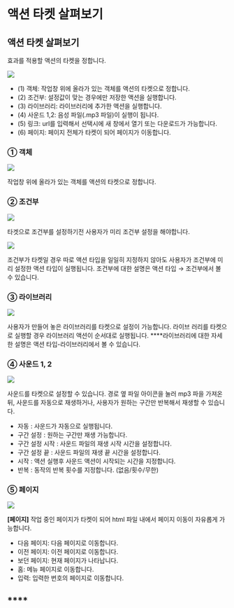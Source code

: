 # 액션 타켓 살펴보기

## 액션 타켓 살펴보기

효과를 적용할 액션의 타켓을 정합니다.

![](../.gitbook/assets/undefined%20%2816%29.png)

* \(1\) 객체: 작업창 위에 올라가 있는 객체를 액션의 타켓으로 정합니다.
* \(2\) 조건부: 설정값이 맞는 경우에만 저장한 액션을 실행합니다. 
* \(3\) 라이브러리: 라이브러리에 추가한 액션을 실행합니다.
* \(4\) 사운드 1,2: 음성 파일\(.mp3 파일\)이 실행이 됩니다.
* \(5\) 링크: url를 입력해서 선택시에 새 창에서 열기 또는 다운로드가 가능합니다. 
* \(6\) 페이지: 페이지 전체가 타켓이 되어 페이지가 이동합니다.

### ① 객체

![](../.gitbook/assets/1-2%20%284%29.png)

작업창 위에 올라가 있는 객체를 액션의 타켓으로 정합니다.

### ② 조건부

![](../.gitbook/assets/1-3%20%281%29.png)

타겟으로 조건부를 설정하기전 사용자가 미리 조건부 설정을 해야합니다. 

![](../.gitbook/assets/1-4%20%282%29.png)

조건부가 타켓일 경우 따로 액션 타입을 일일히 지정하지 않아도 사용자가 조건부에 미리 설정한 액션 타입이 실행됩니다. 조건부에 대한 설명은 액션 타입 → 조건부에서 볼 수 있습니다.

### ③ 라이브러리

![](../.gitbook/assets/1-5.png)

사용자가 만들어 놓은 라이브러리를 타켓으로 설정이 가능합니다. 라이브 러리를 타켓으로 실행할 경우 라이브러리 액션이 순서대로 실행됩니다. ****라이브러리에 대한 자세한 설명은 액션 타입-라이브러리에서 볼 수 있습니다.

### ④ 사운드 1, 2 

![](../.gitbook/assets/1-6.png)

사운드를 타켓으로 설정할 수 있습니다. 경로 옆 파일 아이콘을 눌러 mp3 파을 가져온 뒤, 사운드를 자동으로 재생하거나, 사용자가 원하는 구간만 반복해서 재생할 수 있습니다.

* 자동 : 사운드가 자동으로 실행됩니다. 
* 구간 설정 : 원하는 구간만 재생 가능합니다. 
* 구간 설정 시작 : 사운드 파일의 재생 시작 시간을 설정합니다.
* 구간 설정 끝 : 사운드 파일의 재생 끝 시간을 설정합니다. 
* 시작 : 액션 실행후 사운드 액션이 시작되는 시간을 지정합니다. 
* 반복 : 동작의 반복 횟수를 지정합니다. \(없음/횟수/무한\)

### ⑤ 페이지

![](../.gitbook/assets/1-7.png)

**\[페이지\]** 작업 중인 페이지가 타켓이 되어 html 파일 내에서 페이지 이동이 자유롭게 가능합니다.

* 다음 페이지: 다음 페이지로 이동합니다.
* 이전 페이지: 이전 페이지로 이동합니다.
* 보던 페이지: 현재 페이지가 나타납니다.
* 홈: 메뉴 페이지로 이동합니다.
* 입력: 입력한 번호의 페이지로 이동합니다.

## \*\*\*\*

